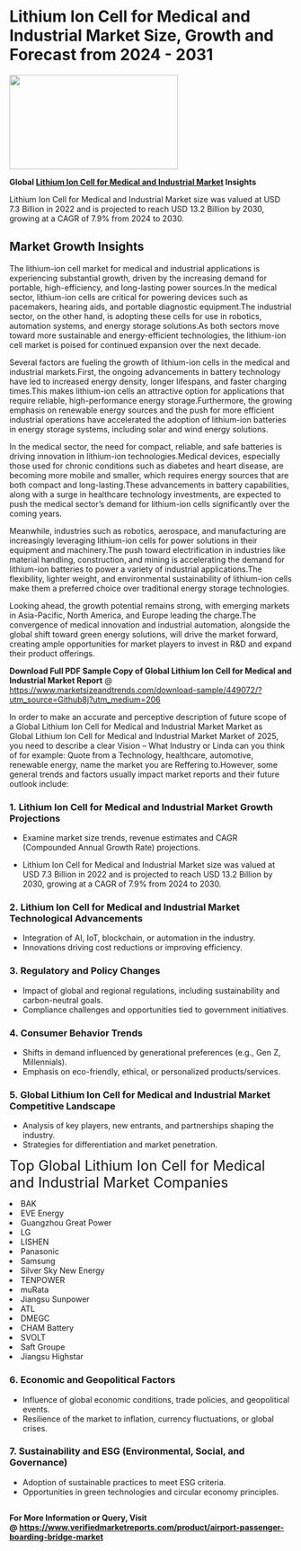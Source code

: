 <H1>Lithium Ion Cell for Medical and Industrial Market Size, Growth and Forecast from 2024 - 2031</H1><img class="aligncenter size-medium wp-image-584254" src="https://thirdeyenews.in/wp-content/uploads/2024/09/Global-Market-Research-300x168.jpeg" alt="" width="300" height="168" /><p><strong>Global&nbsp;<a href="https://www.marketsizeandtrends.com/download-sample/449072/?utm_source=Github8j?utm_medium=206">Lithium Ion Cell for Medical and Industrial Market</a> Insights</strong></p><p>Lithium Ion Cell for Medical and Industrial Market size was valued at USD 7.3 Billion in 2022 and is projected to reach USD 13.2 Billion by 2030, growing at a CAGR of 7.9% from 2024 to 2030.</p><p><h2>Market Growth Insights</h2> <p>The lithium-ion cell market for medical and industrial applications is experiencing substantial growth, driven by the increasing demand for portable, high-efficiency, and long-lasting power sources.In the medical sector, lithium-ion cells are critical for powering devices such as pacemakers, hearing aids, and portable diagnostic equipment.The industrial sector, on the other hand, is adopting these cells for use in robotics, automation systems, and energy storage solutions.As both sectors move toward more sustainable and energy-efficient technologies, the lithium-ion cell market is poised for continued expansion over the next decade.</p> <p>Several factors are fueling the growth of lithium-ion cells in the medical and industrial markets.First, the ongoing advancements in battery technology have led to increased energy density, longer lifespans, and faster charging times.This makes lithium-ion cells an attractive option for applications that require reliable, high-performance energy storage.Furthermore, the growing emphasis on renewable energy sources and the push for more efficient industrial operations have accelerated the adoption of lithium-ion batteries in energy storage systems, including solar and wind energy solutions.</p> <p>In the medical sector, the need for compact, reliable, and safe batteries is driving innovation in lithium-ion technologies.Medical devices, especially those used for chronic conditions such as diabetes and heart disease, are becoming more mobile and smaller, which requires energy sources that are both compact and long-lasting.These advancements in battery capabilities, along with a surge in healthcare technology investments, are expected to push the medical sector’s demand for lithium-ion cells significantly over the coming years.</p> <p>Meanwhile, industries such as robotics, aerospace, and manufacturing are increasingly leveraging lithium-ion cells for power solutions in their equipment and machinery.The push toward electrification in industries like material handling, construction, and mining is accelerating the demand for lithium-ion batteries to power a variety of industrial applications.The flexibility, lighter weight, and environmental sustainability of lithium-ion cells make them a preferred choice over traditional energy storage technologies.</p> <p>Looking ahead, the growth potential remains strong, with emerging markets in Asia-Pacific, North America, and Europe leading the charge.The convergence of medical innovation and industrial automation, alongside the global shift toward green energy solutions, will drive the market forward, creating ample opportunities for market players to invest in R&D and expand their product offerings.</p> <p><span class=""><strong>Download Full PDF Sample Copy of Global Lithium Ion Cell for Medical and Industrial Market Report</strong> @ <a href="https://www.marketsizeandtrends.com/download-sample/449072/?utm_source=Github8j?utm_medium=206" target="_blank">https://www.marketsizeandtrends.com/download-sample/449072/?utm_source=Github8j?utm_medium=206</a></span></p><p>In order to make an accurate and perceptive description of future scope of a Global&nbsp;Lithium Ion Cell for Medical and Industrial Market Market as Global&nbsp;Lithium Ion Cell for Medical and Industrial Market Market of 2025, you need to describe a clear Vision &ndash; What Industry or Linda can you think of for example: Quote from a Technology, healthcare, automotive, renewable energy, name the market you are Reffering to.However, some general trends and factors usually impact market reports and their future outlook include:</p><h3>1.&nbsp;<strong>Lithium Ion Cell for Medical and Industrial Market Growth Projections</strong></h3><ul><li>Examine market size trends, revenue estimates and CAGR (Compounded Annual Growth Rate) projections.</li><li><p>Lithium Ion Cell for Medical and Industrial Market size was valued at USD 7.3 Billion in 2022 and is projected to reach USD 13.2 Billion by 2030, growing at a CAGR of 7.9% from 2024 to 2030.</p></li></ul><h3>2.&nbsp;<strong>Lithium Ion Cell for Medical and Industrial Market Technological Advancements</strong></h3><ul><li>Integration of AI, IoT, blockchain, or automation in the industry.</li><li>Innovations driving cost reductions or improving efficiency.</li></ul><h3>3.&nbsp;<strong>Regulatory and Policy Changes</strong></h3><ul><li>Impact of global and regional regulations, including sustainability and carbon-neutral goals.</li><li>Compliance challenges and opportunities tied to government initiatives.</li></ul><h3>4.&nbsp;<strong>Consumer Behavior Trends</strong></h3><ul><li>Shifts in demand influenced by generational preferences (e.g., Gen Z, Millennials).</li><li>Emphasis on eco-friendly, ethical, or personalized products/services.</li></ul><h3>5.&nbsp;<strong>Global Lithium Ion Cell for Medical and Industrial Market Competitive Landscape</strong></h3><ul><li>Analysis of key players, new entrants, and partnerships shaping the industry.</li><li>Strategies for differentiation and market penetration.</li></ul><p data-pm-slice="1 1 []"><span style="color: inherit; font-family: inherit; font-size: 25px;">Top Global Lithium Ion Cell for Medical and Industrial Market Companies</span></p><div class="" data-test-id=""><p><li>BAK</li><li> EVE Energy</li><li> Guangzhou Great Power</li><li> LG</li><li> LISHEN</li><li> Panasonic</li><li> Samsung</li><li> Silver Sky New Energy</li><li> TENPOWER</li><li> muRata</li><li> Jiangsu Sunpower</li><li> ATL</li><li> DMEGC</li><li> CHAM Battery</li><li> SVOLT</li><li> Saft Groupe</li><li> Jiangsu Highstar</li></p></div><h3>6.&nbsp;<strong>Economic and Geopolitical Factors</strong></h3><ul><li>Influence of global economic conditions, trade policies, and geopolitical events.</li><li>Resilience of the market to inflation, currency fluctuations, or global crises.</li></ul><h3>7.&nbsp;<strong>Sustainability and ESG (Environmental, Social, and Governance)</strong></h3><ul><li>Adoption of sustainable practices to meet ESG criteria.</li><li>Opportunities in green technologies and circular economy principles.</li></ul><h2><strong style="font-size: 14px;">For More Information or Query, Visit @&nbsp;</strong><a style="background-color: #ffffff; font-size: 14px;" href="https://www.marketsizeandtrends.com/report/lithium-ion-cell-for-medical-and-industrial-market/" target="_blank">https://www.verifiedmarketreports.com/product/airport-passenger-boarding-bridge-market</a></h2>